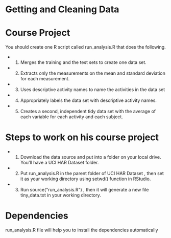 Getting and Cleaning Data
==================================================================

Course Project
==================================================================
You should create one R script called run_analysis.R that does the following.
- 1. Merges the training and the test sets to create one data set.
- 2. Extracts only the measurements on the mean and standard deviation for each measurement.
- 3. Uses descriptive activity names to name the activities in the data set
- 4. Appropriately labels the data set with descriptive activity names.
- 5. Creates a second, independent tidy data set with the average of each variable for each activity and each subject.

Steps to work on his course project
==================================================================

- 1. Download the data source and put into a folder on your local drive. You'll have a  UCI HAR Dataset  folder.
- 2. Put  run_analysis.R  in the parent folder of  UCI HAR Dataset , then set it as your working directory using  setwd()  function in RStudio.
- 3. Run  source("run_analysis.R") , then it will generate a new file  tiny_data.txt  in your working directory.

Dependencies
======================================
 
run_analysis.R  file will help you to install the dependencies automatically 
